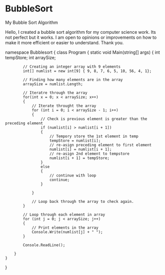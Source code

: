 # BubbleSort
My Bubble Sort Algorithm 

Hello, I created a bubble sort algorithm for my computer science work. Its not perfect but it works. I am open to opinions or improvements on how to make it more efficient or easier to understand. Thank you.



namespace Bubblesort
{
    class Program
    {
        static void Main(string[] args)
        {
            int tempStore;
            int arraySize;

            // Creating an integer array with 9 elements
            int[] numlist = new int[9] { 9, 8, 7, 6, 5, 10, 56, 4, 1};

            // Finding how many elements are in the array
            arraySize = numlist.Length;

            // Iteratre through the array
            for(int x = 0; x < arraySize; x++)
            {
                // Iterate throught the array
                for (int i = 0; i < arraySize - 1; i++)
                {
                    // Check is previous element is greater than the preceding element
                    if (numlist[i] > numlist[i + 1])
                    {
                        // Tempory store the 1st element in temp
                        tempStore = numlist[i];
                        // re-asign preceding element to first element
                        numlist[i] = numlist[i + 1];
                        // re-asign 2nd element to tempstore
                        numlist[i + 1] = tempStore;
                    }
                    else
                    {
                        // continue with loop
                        continue;
                    }

                }

                // Loop back through the array to check again.
            }

            // Loop through each element in array
            for (int j = 0; j < arraySize; j++)
            {
                // Print elements in the array
                Console.Write(numlist[j] + " ");
            }

            Console.ReadLine();

        }
    }
}

